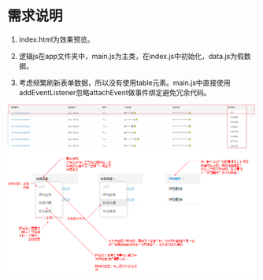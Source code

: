 需求说明
==
 1. index.html为效果预览。

 2. 逻辑js在app文件夹中，main.js为主类，在index.js中初始化，data.js为假数据。

 3. 考虑频繁刷新表单数据，所以没有使用table元素。main.js中直接使用addEventListener忽略attachEvent做事件绑定避免冗余代码。
 
![image](https://github.com/sysuzhyupeng/tableData/raw/master/resource/img/require1.png)
![image](https://github.com/sysuzhyupeng/tableData/raw/master/resource/img/require2.png)
